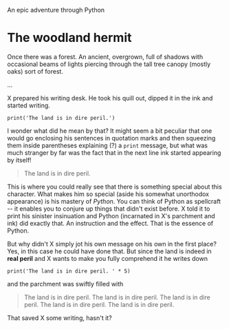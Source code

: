 An epic adventure through Python

The woodland hermit
===================

Once there was a forest. An ancient, overgrown, full of shadows with 
occasional beams of lights piercing through the tall tree canopy (mostly oaks) 
sort of forest.

...

X prepared his writing desk. He took his quill out, dipped it in the ink and 
started writing.

    print('The land is in dire peril.')

I wonder what did he mean by that? It might seem a bit peculiar that one would 
go enclosing his sentences in quotation marks and then squeezing them inside 
parentheses explaining (?) a `print` message, but what was much stranger by 
far was the fact that in the next line ink started appearing by itself!

 > The land is in dire peril.

This is where you could really see that there is something special 
about this character. What makes him so special (aside his somewhat 
unorthodox appearance) is his mastery of *Python*. You can think of Python 
as spellcraft -- it enables you to conjure up things that didn't exist 
before. X told it to print his sinister insinuation and Python (incarnated 
in X's parchment and ink) did exactly that. An instruction and the effect. That is the essence of Python.

But why didn't X simply jot his own message on his own in the first place? 
Yes, in this case he could have done that. But since the land is indeed in 
**real peril** and X wants to make you fully comprehend it he writes down

    print('The land is in dire peril. ' * 5)

and the parchment was swiftly filled with

 > The land is in dire peril. The land is in dire peril. The land is in dire peril. The land is in dire peril. The land is in dire peril. 

That saved X some writing, hasn't it?